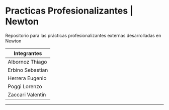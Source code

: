 # Practicas Profesionalizantes | Newton

Repositorio para las prácticas profesionalizantes externas desarrolladas en Newton

| Integrantes           |
| --------------------- |
| Albornoz Thiago       |
| Erbino Sebastían      |
|  Herrera Eugenio      |
|   Poggi Lorenzo       |
|  Zaccari Valentin     |

---
